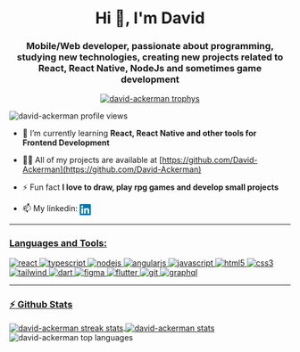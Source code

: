 
<!--
**David-Ackerman/David-Ackerman** is a ✨ _special_ ✨ repository because its `README.md` (this file) appears on your GitHub profile.

Here are some ideas to get you started:

- 🔭 I’m currently working on ...
- 🌱 I’m currently learning ...
- 👯 I’m looking to collaborate on ...
- 🤔 I’m looking for help with ...
- 💬 Ask me about ...
- 📫 How to reach me: ...
- 😄 Pronouns: ...
- ⚡ Fun fact: ...
-->

<h1 align="center">Hi 👋, I'm David</h1>
<h3 align="center">Mobile/Web developer, passionate about programming, studying new technologies, creating new projects related to React, React Native, NodeJs and sometimes game development</h3>

<p align="center"> <a href="https://github.com/ryo-ma/github-profile-trophy"><img src="https://github-profile-trophy.vercel.app/?username=david-ackerman" theme=monokai" alt="david-ackerman trophys" /></a> </p>

<p align="left"> <img src="https://komarev.com/ghpvc/?username=david-ackerman" alt="david-ackerman profile views" /> </p>

- 🌱 I’m currently learning **React, React Native and other tools for Frontend Development**

- 👨‍💻 All of my projects are available at [https://github.com/David-Ackerman](https://github.com/David-Ackerman)

- ⚡ Fun fact **I love to draw, play rpg games and develop small projects**

- 📫 My linkedin: <a href="https://linkedin.com/in/david-dos-santos-dev/" target="blank" rel="noopener noreferrer"><img align="center" src="https://github.com/David-Ackerman/David-Ackerman/blob/master/linkedin.svg" alt="linkedin david dos santos" height="20" width="20" />

---

### Languages and Tools:

<p align="left">
  <img src="https://www.vectorlogo.zone/logos/reactjs/reactjs-icon.svg" alt="react" width="40" height="40"/> <img src="https://www.vectorlogo.zone/logos/typescriptlang/typescriptlang-icon.svg" alt="typescript" width="40" height="40"/> <img src="https://www.vectorlogo.zone/logos/nodejs/nodejs-icon.svg" alt="nodejs" width="40" height="40"/> <img src="https://www.vectorlogo.zone/logos/angular/angular-icon.svg" alt="angularjs" width="40" height="40"/> <img src="https://www.vectorlogo.zone/logos/javascript/javascript-icon.svg" alt="javascript" width="40" height="40"/> <img src="https://www.vectorlogo.zone/logos/w3_html5/w3_html5-icon.svg" alt="html5" width="40" height="40"/> <img src="https://www.vectorlogo.zone/logos/w3_css/w3_css-official.svg" alt="css3" width="40" height="40"/> <img src="https://www.vectorlogo.zone/logos/tailwindcss/tailwindcss-ar21.svg" alt="tailwind" width="40" height="40"/> <img src="https://www.vectorlogo.zone/logos/dartlang/dartlang-icon.svg" alt="dart" width="40" height="40"/> <img src="https://www.vectorlogo.zone/logos/figma/figma-icon.svg" alt="figma" width="40" height="40"/> <img src="https://www.vectorlogo.zone/logos/flutterio/flutterio-icon.svg" alt="flutter" width="40" height="40"/> <img src="https://www.vectorlogo.zone/logos/git-scm/git-scm-icon.svg" alt="git" width="40" height="40"/>  <img src="https://www.vectorlogo.zone/logos/graphql/graphql-icon.svg" alt="graphql" width="40" height="40"/>
</p>
  
---

### :zap: Github Stats
 
<img align="center" src="https://github-readme-streak-stats.herokuapp.com/?user=david-ackerman&" alt="david-ackerman streak stats" />

<img align="center" src="https://github-readme-stats.vercel.app/api?username=david-ackerman&show_icons=true" alt="david-ackerman stats" />

<img align="left" src="https://github-readme-stats.vercel.app/api/top-langs/?username=david-ackerman&layout=compact&hide=html" alt="david-ackerman top languages" />

